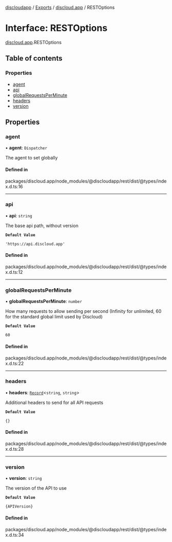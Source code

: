 [discloudapp](../README.md) / [Exports](../modules.md) / [discloud.app](../modules/discloud_app.md) / RESTOptions

# Interface: RESTOptions

[discloud.app](../modules/discloud_app.md).RESTOptions

## Table of contents

### Properties

- [agent](discloud_app.RESTOptions.md#agent)
- [api](discloud_app.RESTOptions.md#api)
- [globalRequestsPerMinute](discloud_app.RESTOptions.md#globalrequestsperminute)
- [headers](discloud_app.RESTOptions.md#headers)
- [version](discloud_app.RESTOptions.md#version)

## Properties

### agent

• **agent**: `Dispatcher`

The agent to set globally

#### Defined in

packages/discloud.app/node_modules/@discloudapp/rest/dist/@types/index.d.ts:16

___

### api

• **api**: `string`

The base api path, without version

**`Default Value`**

`'https://api.discloud.app'`

#### Defined in

packages/discloud.app/node_modules/@discloudapp/rest/dist/@types/index.d.ts:12

___

### globalRequestsPerMinute

• **globalRequestsPerMinute**: `number`

How many requests to allow sending per second (Infinity for unlimited, 60 for the standard global limit used by Discloud)

**`Default Value`**

`60`

#### Defined in

packages/discloud.app/node_modules/@discloudapp/rest/dist/@types/index.d.ts:22

___

### headers

• **headers**: [`Record`]( https://www.typescriptlang.org/docs/handbook/utility-types.html#recordkeys-type )<`string`, `string`\>

Additional headers to send for all API requests

**`Default Value`**

`{}`

#### Defined in

packages/discloud.app/node_modules/@discloudapp/rest/dist/@types/index.d.ts:28

___

### version

• **version**: `string`

The version of the API to use

**`Default Value`**

`{APIVersion}`

#### Defined in

packages/discloud.app/node_modules/@discloudapp/rest/dist/@types/index.d.ts:34
